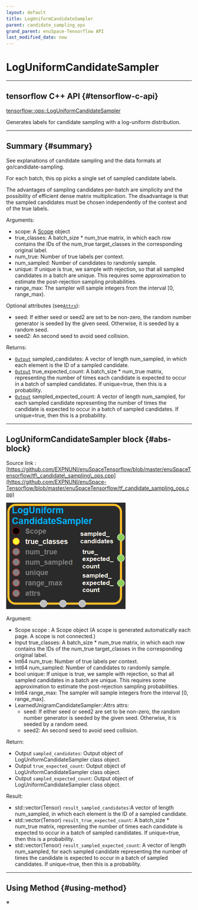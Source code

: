 ```yaml
--- 
layout: default 
title: LogUniformCandidateSampler 
parent: candidate_sampling_ops 
grand_parent: enuSpace-Tensorflow API 
last_modified_date: now 
--- 
```


# LogUniformCandidateSampler

---

## tensorflow C++ API {#tensorflow-c-api}

[tensorflow::ops::LogUniformCandidateSampler](https://www.tensorflow.org/api_docs/cc/class/tensorflow/ops/log-uniform-candidate-sampler.html)

Generates labels for candidate sampling with a log-uniform distribution.

---

## Summary {#summary}

See explanations of candidate sampling and the data formats at go/candidate-sampling.

For each batch, this op picks a single set of sampled candidate labels.

The advantages of sampling candidates per-batch are simplicity and the possibility of efficient dense matrix multiplication. The disadvantage is that the sampled candidates must be chosen independently of the context and of the true labels.

Arguments:

* scope: A [Scope](https://www.tensorflow.org/versions/r1.4/api_docs/cc/class/tensorflow/scope.html#classtensorflow_1_1_scope) object
* true\_classes: A batch\_size \* num\_true matrix, in which each row contains the IDs of the num\_true target\_classes in the corresponding original label.
* num\_true: Number of true labels per context.
* num\_sampled: Number of candidates to randomly sample.
* unique: If unique is true, we sample with rejection, so that all sampled candidates in a batch are unique. This requires some approximation to estimate the post-rejection sampling probabilities.
* range\_max: The sampler will sample integers from the interval \[0, range\_max\).

Optional attributes \(see[`Attrs`](https://www.tensorflow.org/versions/r1.4/api_docs/cc/struct/tensorflow/ops/log-uniform-candidate-sampler/attrs.html#structtensorflow_1_1ops_1_1_log_uniform_candidate_sampler_1_1_attrs)\):

* seed: If either seed or seed2 are set to be non-zero, the random number generator is seeded by the given seed. Otherwise, it is seeded by a random seed.
* seed2: An second seed to avoid seed collision.

Returns:

* [`Output`](https://www.tensorflow.org/versions/r1.4/api_docs/cc/class/tensorflow/output.html#classtensorflow_1_1_output) sampled\_candidates: A vector of length num\_sampled, in which each element is the ID of a sampled candidate.
* [`Output`](https://www.tensorflow.org/versions/r1.4/api_docs/cc/class/tensorflow/output.html#classtensorflow_1_1_output) true\_expected\_count: A batch\_size \* num\_true matrix, representing the number of times each candidate is expected to occur in a batch of sampled candidates. If unique=true, then this is a probability.
* [`Output`](https://www.tensorflow.org/versions/r1.4/api_docs/cc/class/tensorflow/output.html#classtensorflow_1_1_output) sampled\_expected\_count: A vector of length num\_sampled, for each sampled candidate representing the number of times the candidate is expected to occur in a batch of sampled candidates. If unique=true, then this is a probability.

---

## LogUniformCandidateSampler block {#abs-block}

Source link : [https://github.com/EXPNUNI/enuSpaceTensorflow/blob/master/enuSpaceTensorflow/tf\_candidate\_sampling\_ops.cpp](https://github.com/EXPNUNI/enuSpace-Tensorflow/blob/master/enuSpaceTensorflow/tf_candidate_sampling_ops.cpp)

![](../assets/candidate_sampling_ops/LogUniformCandidateSampler1.png)

Argument:

* Scope scope : A Scope object \(A scope is generated automatically each page. A scope is not connected.\)
* Input true\_classes: A batch\_size \* num\_true matrix, in which each row contains the IDs of the num\_true target\_classes in the corresponding original label.
* Int64 num\_true: Number of true labels per context.
* Int64 num\_sampled: Number of candidates to randomly sample.
* bool unique: If unique is true, we sample with rejection, so that all sampled candidates in a batch are unique. This requires some approximation to estimate the post-rejection sampling probabilities.
* Int64 range\_max: The sampler will sample integers from the interval \[0, range\_max\].
* LearnedUnigramCandidateSampler::Attrs attrs:
  * seed: If either seed or seed2 are set to be non-zero, the random number generator is seeded by the given seed. Otherwise, it is seeded by a random seed.
  * seed2: An second seed to avoid seed collision.

Return:

* Output `sampled_candidates`: Output object of LogUniformCandidateSampler class object. 
* Output `true_expected_count`: Output object of LogUniformCandidateSampler class object. 
* Output `sampled_expected_count`: Output object of LogUniformCandidateSampler class object. 

Result:

* std::vector\(Tensor\) `result_sampled_candidates`:A vector of length num\_sampled, in which each element is the ID of a sampled candidate.
* std::vector\(Tensor\) `result_true_expected_count`: A batch\_size \* num\_true matrix, representing the number of times each candidate is expected to occur in a batch of sampled candidates. If unique=true, then this is a probability.
* std::vector\(Tensor\) `result_sampled_expected_count`: A vector of length num\_sampled, for each sampled candidate representing the number of times the candidate is expected to occur in a batch of sampled candidates. If unique=true, then this is a probability.

---

## Using Method {#using-method}

※

